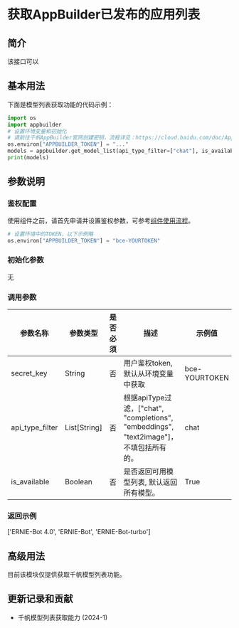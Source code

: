 # 获取AppBuilder已发布的应用列表

## 简介
该接口可以

## 基本用法

下面是模型列表获取功能的代码示例：

```python
import os
import appbuilder
# 设置环境变量和初始化
# 请前往千帆AppBuilder官网创建密钥，流程详见：https://cloud.baidu.com/doc/AppBuilder/s/Olq6grrt6#1%E3%80%81%E5%88%9B%E5%BB%BA%E5%AF%86%E9%92%A5
os.environ["APPBUILDER_TOKEN"] = "..."
models = appbuilder.get_model_list(api_type_filter=["chat"], is_available=True)
print(models)
```
## 参数说明

### 鉴权配置
使用组件之前，请首先申请并设置鉴权参数，可参考[组件使用流程](https://cloud.baidu.com/doc/AppBuilder/s/Olq6grrt6#1%E3%80%81%E5%88%9B%E5%BB%BA%E5%AF%86%E9%92%A5)。
```python
# 设置环境中的TOKEN，以下示例略
os.environ["APPBUILDER_TOKEN"] = "bce-YOURTOKEN"
```

### 初始化参数

无

### 调用参数
|参数名称 | 参数类型         | 是否必须 |描述 | 示例值  |
|--------|--------------|------|----|------|
|secret_key | String       | 否    |用户鉴权token, 默认从环境变量中获取| bce-YOURTOKEN |
|api_type_filter| List[String] | 否    |根据apiType过滤，["chat", "completions", "embeddings", "text2image"]，不填包括所有的。| chat |
|is_available| Boolean      | 否    |是否返回可用模型列表, 默认返回所有模型。| True |


### 返回示例
['ERNIE-Bot 4.0', 'ERNIE-Bot', 'ERNIE-Bot-turbo']


## 高级用法

目前该模块仅提供获取千帆模型列表功能。


## 更新记录和贡献
* 千帆模型列表获取能力 (2024-1)